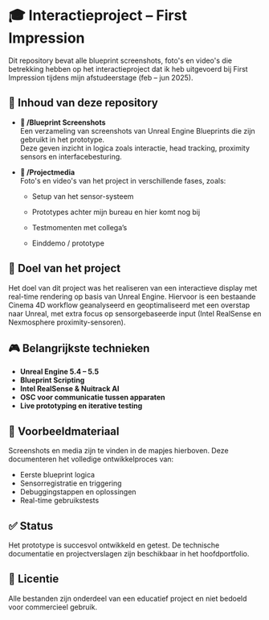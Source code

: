 # 🎓 Interactieproject – First Impression

Dit repository bevat alle blueprint screenshots, foto's en video's die betrekking hebben op het interactieproject dat ik heb uitgevoerd bij First Impression tijdens mijn afstudeerstage (feb – jun 2025).

## 📁 Inhoud van deze repository

- **📂 /Blueprint Screenshots**  
  Een verzameling van screenshots van Unreal Engine Blueprints die zijn gebruikt in het prototype.  
  Deze geven inzicht in logica zoals interactie, head tracking, proximity sensors en interfacebesturing.

- **📂 /Projectmedia**  
  Foto's en video's van het project in verschillende fases, zoals:
  - Setup van het sensor-systeem
  - Prototypes achter mijn bureau
en hier komt nog bij

  - Testmomenten met collega’s
  - Einddemo / prototype

## 🧠 Doel van het project

Het doel van dit project was het realiseren van een interactieve display met real-time rendering op basis van Unreal Engine. Hiervoor is een bestaande Cinema 4D workflow geanalyseerd en geoptimaliseerd met een overstap naar Unreal, met extra focus op sensorgebaseerde input (Intel RealSense en Nexmosphere proximity-sensoren).

## 🎮 Belangrijkste technieken

- **Unreal Engine 5.4 – 5.5**
- **Blueprint Scripting**
- **Intel RealSense & Nuitrack AI**
- **OSC voor communicatie tussen apparaten**
- **Live prototyping en iterative testing**

## 📸 Voorbeeldmateriaal

Screenshots en media zijn te vinden in de mapjes hierboven. Deze documenteren het volledige ontwikkelproces van:
- Eerste blueprint logica
- Sensorregistratie en triggering
- Debuggingstappen en oplossingen
- Real-time gebruikstests

## ✅ Status

Het prototype is succesvol ontwikkeld en getest. De technische documentatie en projectverslagen zijn beschikbaar in het hoofdportfolio.

## 🧾 Licentie

Alle bestanden zijn onderdeel van een educatief project en niet bedoeld voor commercieel gebruik.
